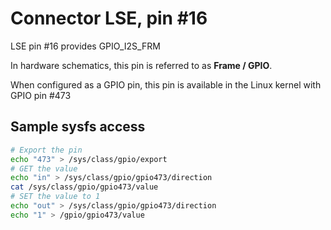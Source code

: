 # Connector LSE, pin #16

LSE pin #16 provides GPIO_I2S_FRM

In hardware schematics, this pin is referred to as **Frame / GPIO**.

When configured as a GPIO pin, this pin is available in the Linux 
kernel with GPIO pin #473

## Sample sysfs access
```bash
# Export the pin
echo "473" > /sys/class/gpio/export
# GET the value
echo "in" > /sys/class/gpio/gpio473/direction
cat /sys/class/gpio/gpio473/value
# SET the value to 1
echo "out" > /sys/class/gpio/gpio473/direction
echo "1" > /gpio/gpio473/value
```
